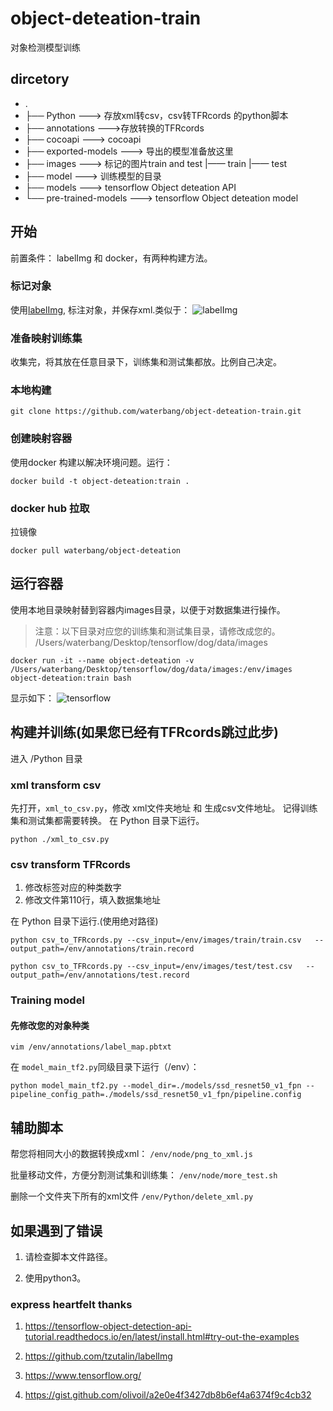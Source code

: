 # object-deteation-train
对象检测模型训练

## dircetory
-   .
-   ├── Python ---> 存放xml转csv，csv转TFRcords 的python脚本
-   ├── annotations --->存放转换的TFRcords
-   ├── cocoapi ---> cocoapi
-   ├── exported-models ---> 导出的模型准备放这里
-   ├── images ---> 标记的图片train and test
        |—— train
        |—— test 
-   ├── model ---> 训练模型的目录
-   ├── models ---> tensorflow Object deteation API
-   └── pre-trained-models ---> tensorflow Object deteation model

## 开始

前置条件： labelImg 和 docker，有两种构建方法。


### 标记对象
使用[labelImg](https://github.com/tzutalin/labelImg), 标注对象，并保存xml.类似于：
![labelImg](https://xdtnyimg.waterbang.top/object-deteation.png)

### 准备映射训练集
收集完，将其放在任意目录下，训练集和测试集都放。比例自己决定。

### 本地构建

```
git clone https://github.com/waterbang/object-deteation-train.git
```

### 创建映射容器
使用docker 构建以解决环境问题。运行：
```
docker build -t object-deteation:train .
```

### docker hub 拉取
拉镜像
```
docker pull waterbang/object-deteation
```

## 运行容器

使用本地目录映射替到容器内images目录，以便于对数据集进行操作。
>注意：以下目录对应您的训练集和测试集目录，请修改成您的。
>/Users/waterbang/Desktop/tensorflow/dog/data/images

```
docker run -it --name object-deteation -v /Users/waterbang/Desktop/tensorflow/dog/data/images:/env/images object-deteation:train bash
```
显示如下：
![tensorflow](https://xdtnyimg.waterbang.top/tensorflow-cmd.png)

## 构建并训练(如果您已经有TFRcords跳过此步)
进入 /Python 目录
### xml transform csv
先打开，`xml_to_csv.py`，修改 xml文件夹地址 和 生成csv文件地址。
记得训练集和测试集都需要转换。
在 Python 目录下运行。
``` shell
python ./xml_to_csv.py 
```

### csv transform TFRcords

1.  修改标签对应的种类数字
2.  修改文件第110行，填入数据集地址

在 Python 目录下运行.(使用绝对路径)

``` shell
python csv_to_TFRcords.py --csv_input=/env/images/train/train.csv   --output_path=/env/annotations/train.record

python csv_to_TFRcords.py --csv_input=/env/images/test/test.csv   --output_path=/env/annotations/test.record
```

### Training model

#### 先修改您的对象种类
```
vim /env/annotations/label_map.pbtxt
```

在 `model_main_tf2.py`同级目录下运行（/env）：

```
python model_main_tf2.py --model_dir=./models/ssd_resnet50_v1_fpn --pipeline_config_path=./models/ssd_resnet50_v1_fpn/pipeline.config

```

## 辅助脚本
帮您将相同大小的数据转换成xml：
`/env/node/png_to_xml.js`

批量移动文件，方便分割测试集和训练集：
`/env/node/more_test.sh`

删除一个文件夹下所有的xml文件
`/env/Python/delete_xml.py`

## 如果遇到了错误
1.  请检查脚本文件路径。

3.  使用python3。


### express heartfelt thanks

1.  https://tensorflow-object-detection-api-tutorial.readthedocs.io/en/latest/install.html#try-out-the-examples

2.  https://github.com/tzutalin/labelImg

3.  https://www.tensorflow.org/

4.  https://gist.github.com/olivoil/a2e0e4f3427db8b6ef4a6374f9c4cb32